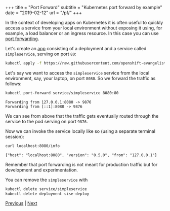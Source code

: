 +++
title = "Port Forward"
subtitle = "Kubernetes port forward by example"
date = "2019-02-12"
url = "/pf/"
+++

In the context of developing apps on Kubernetes it is often useful to quickly access a service from your local environment without exposing it using, for example, a load balancer or an ingress resource. In this case you can use [port forwarding](https://kubernetes.io/docs/tasks/access-application-cluster/port-forward-access-application-cluster/).

Let's create an [app](https://github.com/openshift-evangelists/kbe/blob/main/specs/pf/app.yaml) consisting of a deployment and a service called `simpleservice`, serving on port `80`:

```bash
kubectl apply -f https://raw.githubusercontent.com/openshift-evangelists/kbe/main/specs/pf/app.yaml
```

Let's say we want to access the `simpleservice` service from the local environment, say, your laptop, on port `8080`. So we forward the traffic as follows:

```bash
kubectl port-forward service/simpleservice 8080:80
```
```cat
Forwarding from 127.0.0.1:8080 -> 9876
Forwarding from [::1]:8080 -> 9876
```

We can see from above that the traffic gets eventually routed through the service to the pod serving on port `9876`.

Now we can invoke the service locally like so (using a separate terminal session):

```bash
curl localhost:8080/info
```
```cat
{"host": "localhost:8080", "version": "0.5.0", "from": "127.0.0.1"}
```

Remember that port forwarding is not meant for production traffic but for development and experimentation. 

You can remove the `simpleservice` with 

```bash
kubectl delete service/simpleservice 
kubectl delete deployment sise-deploy
```

[Previous](/sd) | [Next](/healthz)
